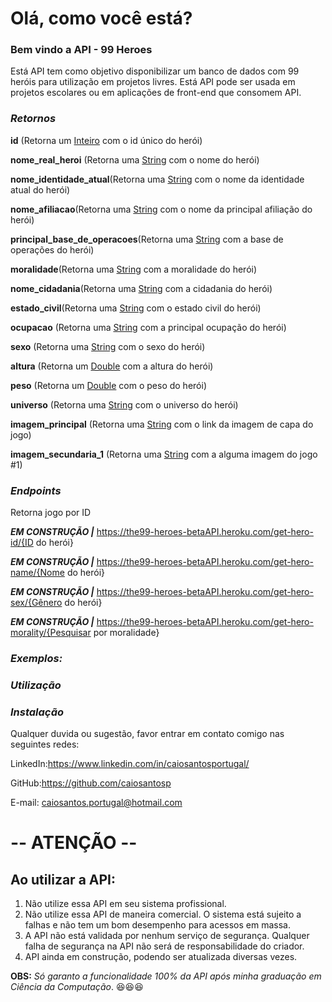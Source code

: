 # **Olá, como você está?**

### **Bem vindo a API - 99 Heroes**

Está API tem como objetivo disponibilizar um banco de dados com 99 heróis para utilização em projetos livres. Está API pode ser usada em projetos escolares ou em aplicações de front-end que consomem API.



### ***Retornos***

**id** (Retorna um <u>Inteiro</u> com o id único do herói) 

**nome_real_heroi** (Retorna uma <u>String</u> com o nome do herói)

**nome_identidade_atual**(Retorna uma <u>String</u> com o nome da identidade atual do herói)

**nome_afiliacao**(Retorna uma <u>String</u> com o nome da principal afiliação do herói)

**principal_base_de_operacoes**(Retorna uma <u>String</u> com a base de operações do herói)

**moralidade**(Retorna uma <u>String</u> com a moralidade do herói)

**nome_cidadania**(Retorna uma <u>String</u> com a cidadania do herói)

**estado_civil**(Retorna uma <u>String</u> com o estado civil do herói)

**ocupacao** (Retorna uma <u>String</u> com a principal ocupação do herói)

**sexo** (Retorna uma <u>String</u> com o sexo do herói)

**altura** (Retorna um <u>Double</u> com a altura do herói) 

**peso** (Retorna um <u>Double</u> com o peso do herói) 

**universo** (Retorna uma <u>String</u> com o universo do herói)

**imagem_principal** (Retorna uma <u>String</u> com o link da imagem de capa do jogo)

**imagem_secundaria_1** (Retorna uma <u>String</u> com a alguma imagem do jogo #1) 



### ***Endpoints***

Retorna jogo por ID

***EM CONSTRUÇÃO |*** https://the99-heroes-betaAPI.heroku.com/get-hero-id/{ID do herói}

***EM CONSTRUÇÃO |*** https://the99-heroes-betaAPI.heroku.com/get-hero-name/{Nome do herói} 

***EM CONSTRUÇÃO |*** https://the99-heroes-betaAPI.heroku.com/get-hero-sex/{Gênero do herói} 

***EM CONSTRUÇÃO |*** https://the99-heroes-betaAPI.heroku.com/get-hero-morality/{Pesquisar por moralidade} 



### ***Exemplos:***

### ***Utilização***

### ***Instalação***



Qualquer duvida ou sugestão, favor entrar em contato comigo nas seguintes redes:

LinkedIn:https://www.linkedin.com/in/caiosantosportugal/

GitHub:https://github.com/caiosantosp

E-mail: caiosantos.portugal@hotmail.com



# -- ATENÇÃO --

## Ao utilizar a API:

1. Não utilize essa API em seu sistema profissional. 
2. Não utilize essa API de maneira comercial. O sistema está sujeito a falhas e não tem um bom desempenho para acessos em massa.
3. A API não está validada por nenhum serviço de segurança. Qualquer falha de segurança na API não será de responsabilidade do criador.
5. API ainda em construção, podendo ser atualizada diversas vezes.



**OBS:** *Só garanto a funcionalidade 100% da API após minha graduação em Ciência da Computação*. :satisfied::satisfied::satisfied:
